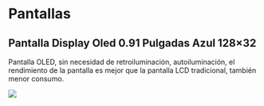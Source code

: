 # Pantallas
## Pantalla Display Oled 0.91 Pulgadas Azul 128×32
Pantalla OLED, sin necesidad de retroiluminación, autoiluminación, el rendimiento de la pantalla es mejor que la pantalla LCD tradicional, también menor consumo.

![](https://github.com/antoniotecnologico/pantallas/blob/0f5ac9af1928986c7e5517be7ec67ea6e50547b6/images/Oled%200.91%20Pulgadas%20Azul%20128%C3%9732.jpg)



